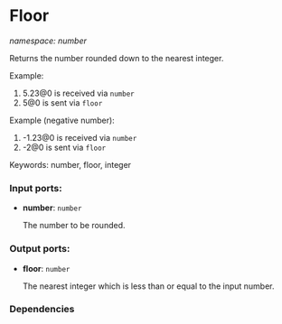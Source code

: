 # Floor

_namespace: number_

Returns the number rounded down to the nearest integer.

Example:

1. 5.23@0 is received via `number`
2. 5@0 is sent via `floor`

Example (negative number):

1. -1.23@0 is received via `number`
2. -2@0 is sent via `floor`

Keywords: number, floor, integer

### Input ports:

* __number__: ` number `

    The number to be rounded.

### Output ports:

* __floor__: ` number `

    The nearest integer which is less than or equal to the input number.

### Dependencies




